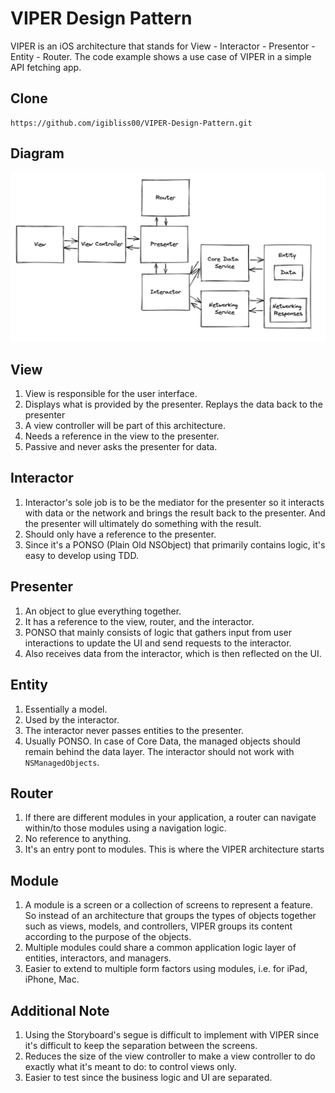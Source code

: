 # VIPER Design Pattern

VIPER is an iOS architecture that stands for View - Interactor - Presentor - Entity - Router. The code example shows a use case of VIPER in a simple API fetching app.

## Clone

```
https://github.com/igibliss00/VIPER-Design-Pattern.git
```

## Diagram

![](https://github.com/igibliss00/VIPER-Design-Pattern/blob/main/1.png)

## View

1. View is responsible for the user interface.
2. Displays what is provided by the presenter. Replays the data back to the presenter
3. A view controller will be part of this architecture. 
4. Needs a reference in the view to the presenter.
5. Passive and never asks the presenter for data.

## Interactor

1. Interactor's sole job is to be the mediator for the presenter so it interacts with data or the network and brings the result back to the presenter. And the presenter will ultimately do something with the result.
2.  Should only have a reference to the presenter.
3.  Since it's a PONSO (Plain Old NSObject) that primarily contains logic, it's easy to develop using TDD.

## Presenter

1. An object to glue everything together.
2. It has a reference to the view, router, and the interactor.
3. PONSO that mainly consists of logic that gathers input from user interactions to update the UI and send requests to the interactor.
4. Also receives data from the interactor, which is then reflected on the UI.

## Entity

1. Essentially a model.
2. Used by the interactor.
3. The interactor never passes entities to the presenter.
4. Usually PONSO. In case of Core Data, the managed objects should remain behind the data layer. The interactor should not work with `NSManagedObjects`.

## Router

1. If there are different modules in your application, a router can navigate within/to those modules using a navigation logic.
2. No reference to anything.
3. It's an entry pont to modules.  This is where the VIPER architecture starts

## Module

1. A module is a screen or a collection of screens to represent a feature. So instead of an architecture that groups the types of objects together such as views, models, and controllers, VIPER groups its content according to the purpose of the objects.
2. Multiple modules could share a common application logic layer of entities, interactors, and managers.
3. Easier to extend to multiple form factors using modules, i.e. for iPad, iPhone, Mac.

## Additional Note

1. Using the Storyboard's segue is difficult to implement with VIPER since it's difficult to keep the separation between the screens.
2. Reduces the size of the view controller to make a view controller to do exactly what it's meant to do: to control views only.
3. Easier to test since the business logic and UI are separated.

